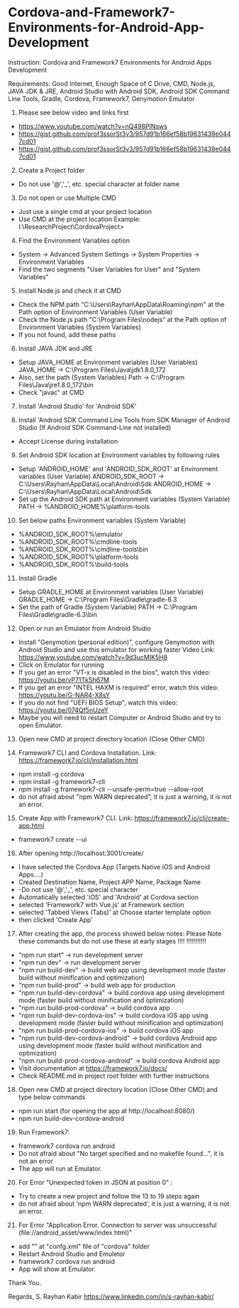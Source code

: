 # Cordova-and-Framework7-Environments-for-Android-App-Development

Instruction: Cordova and Framework7 Environments for Android Apps Development

Requirements: Good Internet, Enough Space of C Drive, CMD, Node.js, JAVA JDK & JRE, Android Studio with Android SDK, Android SDK Command Line Tools, Gradle, Cordova, Framework7, Genymotion Emulator

1) Please see below video and links first
- https://www.youtube.com/watch?v=nQ498PINsws
- https://gist.github.com/prof3ssorSt3v3/957d91b166ef58b19631439e0447cd01
- https://gist.github.com/prof3ssorSt3v3/957d91b166ef58b19631439e0447cd01

2) Create a Project folder 
- Do not use '@','_', etc. special character at folder name

3) Do not open or use Multiple CMD
- Just use a single cmd at your project location
- Use CMD at the project location 
	Example: I:\ResearchProject\CordovaProject>

4) Find the Environment Variables option
- System -> Advanced System Settings -> System Properties -> Environment Variables
- Find the two segments "User Variables for User" and "System Variables"

5) Install Node.js and check it at CMD
- Check the NPM path "C:\Users\Rayhan\AppData\Roaming\npm" at the Path option of Environment Variables (User Variable)
- Check the Node.js path "C:\Program Files\nodejs" at the Path option of Environment Variables (System Variables) 
- If you not found, add these paths

6) Install JAVA JDK and JRE
- Setup JAVA_HOME at Environment variables (User Variables)
	JAVA_HOME -> C:\Program Files\Java\jdk1.8.0_172
- Also, set the path (System Variables)
	Path -> C:\Program Files\Java\jre1.8.0_172\bin
- Check "javac" at CMD

7) Install 'Android Studio' for 'Android SDK'

8) Install 'Android SDK Command Line Tools from SDK Manager of Android Studio
(If Android SDK Command-Line not installed)
- Accept License during installation

9) Set Android SDK location at Environment variables by following rules
- Setup 'ANDROID_HOME' and 'ANDROID_SDK_ROOT' at Environment variables (User Variable)
ANDROID_SDK_ROOT -> C:\Users\Rayhan\AppData\Local\Android\Sdk
	ANDROID_HOME -> C:\Users\Rayhan\AppData\Local\Android\Sdk
- Set up the Android SDK path at Environment variables (System Variable)
	PATH -> %ANDROID_HOME%\platform-tools

10) Set below paths Environment variables (System Variable)
- %ANDROID_SDK_ROOT%\emulator
- %ANDROID_SDK_ROOT%\cmdline-tools
- %ANDROID_SDK_ROOT%\cmdline-tools\bin
- %ANDROID_SDK_ROOT%\platform-tools
- %ANDROID_SDK_ROOT%\build-tools

11) Install Gradle
- Setup GRADLE_HOME at Environment variables (User Variable)
	GRADLE_HOME -> C:\Program Files\Gradle\gradle-6.3
- Set the path of Gradle (System Variable)
	PATH -> C:\Program Files\Gradle\gradle-6.3\bin

12) Open or run an Emulator from Android Studio
- Install "Genymotion (personal edition)", configure Genymotion with Android Studio and use this emulator for working faster
	Video Link: https://www.youtube.com/watch?v=9d3ucMIK5H8
- Click on Emulator for running
- If you get an error "VT-x is disabled in the bios", watch this video: https://youtu.be/vP71TkSh67M
- If you get an error "INTEL HAXM is required" error, watch this video: https://youtu.be/G-NAR4-X8sY
- If you do not find "UEFI BIOS Setup", watch this video: https://youtu.be/074Qf5nUzeY
- Maybe you will need to restart Computer or Android Studio and try to open Emulator.

13) Open new CMD at project directory location (Close Other CMD)

14) Framework7 CLI and Cordova Installation. Link: https://framework7.io/cli/installation.html
- npm install -g cordova
- npm install -g framework7-cli
- npm install -g framework7-cli --unsafe-perm=true --allow-root
- do not afraid about "npm WARN deprecated", it is just a warning, it is not an error.

15) Create App with Framework7 CLI. Link: https://framework7.io/cli/create-app.html
- framework7 create --ui

16) After opening http://localhost:3001/create/
- I have selected the Cordova App (Targets Native iOS and Android Apps....)
- Created Destination Name, Project APP Name, Package Name
- -Do not use '@','_', etc. special character
- Automatically selected 'iOS' and 'Android' at Cordova section
- selected 'Framework7 with Vue.js' at Framework section
- selected 'Tabbed Views (Tabs)' at Choose starter template option
- then clicked 'Create App'

17) After creating the app, the process showed below notes:
Please Note these commands but do not use these at early stages !!!!
!!!!!!!!!!! 
  - "npm run start" -> run development server
  - "npm run dev" -> run development server
  - "npm run build-dev" -> build web app using development mode (faster build without minification and optimization)
  - "npm run build-prod" -> build web app for production
  - "npm run build-dev-cordova" -> build cordova app using development mode (faster build without minification and optimization)
  - "npm run build-prod-cordova" -> build cordova app
  - "npm run build-dev-cordova-ios" -> build cordova iOS app using development mode (faster build without minification and optimization)
  - "npm run build-prod-cordova-ios" -> build cordova iOS app
  - "npm run build-dev-cordova-android" -> build cordova Android app using development mode (faster build without minification and optimization)
  - "npm run build-prod-cordova-android" -> build cordova Android app
  - Visit documentation at https://framework7.io/docs/
  - Check README.md in project root folder with further instructions

18) Open new CMD at project directory location (Close Other CMD) and type below commands
- npm run start (for opening the app at http://localhost:8080/) 
- npm run build-dev-cordova-android

19) Run Framework7:
- framework7 cordova run android
- Do not afraid about "No target specified and no makefile found...", it is not an error
- The app will run at Emulator.

20) For Error "Unexpected token in JSON at position 0" :
- Try to create a new project and follow the 13 to 19 steps again
- do not afraid about 'npm WARN deprecated', it is just a warning, it is not an error.

21) For Error "Application Error. Connection to server was unsuccessful (file://android_asset/www/index.html)"
- add "<preference name="loadUrlTimeoutValue" value="120000" />"  at "confg.xml" file of "cordova" folder
- Restart Android Studio and Emuletor
- framework7 cordova run android
- App will show at Emulator.

Thank You. 

Regards,
S. Rayhan Kabir
https://www.linkedin.com/in/s-rayhan-kabir/

